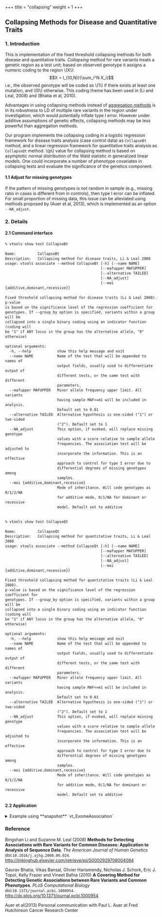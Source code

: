 
+++
title = "collapsing"
weight = 1
+++



## Collapsing Methods for Disease and Quantitative Traits 


### 1. Introduction

This is implementation of the fixed threshold collapsing methods for both disease and quantitative traits. *Collapsing* method for rare variants treats a genetic region as a test unit; based on observed genotype it assigns a numeric coding to the region \\(X\\):
$$X = I_{(0,N)}(\sum_i^N X_i)$$i.e., the observed genotype will be coded as \\(1\\) if there exists at least one mutation, and \\(0\\)  otherwise. This coding theme has been used in (Li and Leal, 2008) and (Bhatia et al, 2010). 

Advantages in using collapsing methods instead of [aggregation methods][1] is in its robustness to LD of multiple rare variants in the region under investigation, which would potentially inflate type I error. However under additive assumptions of genetic effects, collapsing methods may be less powerful than aggregation methods. 

Our program implements the collapsing coding in a logistic regression framework for disease traits analysis (case control data) as `CollapseBt` method, and a linear regression framework for quantitative traits analysis as `CollapseQt` method. \\(p\\)  value for collapsing method is based on asymptotic normal distribution of the Wald statistic in generalized linear models. One could incorporate a number of phenotype covariates in collapsing tests and evaluate the significance of the genetics component. 



#### 1.1 Adjust for missing genotypes

If the pattern of missing genotypes is not random in sample (e.g., missing ratio in cases is different from in controls), then type I error can be inflated. For small proportion of missing data, this issue can be alleviated using methods proposed by (Auer et al, 2013), which is implemented as an option `--NA_adjust`. 



### 2. Details

#### 2.1 Command interface

    % vtools show test CollapseBt
    
    Name:          CollapseBt
    Description:   Collapsing method for disease traits, Li & Leal 2008
    usage: vtools associate --method CollapseBt [-h] [--name NAME]
                                                [--mafupper MAFUPPER]
                                                [--alternative TAILED]
                                                [--NA_adjust]
                                                [--moi {additive,dominant,recessive}]
    
    Fixed threshold collapsing method for disease traits (Li & Leal 2008). p-value
    is based on the significance level of the regression coefficient for
    genotypes. If --group_by option is specified, variants within a group will be
    collapsed into a single binary coding using an indicator function (coding will
    be "1" if ANY locus in the group has the alternative allele, "0" otherwise)
    
    optional arguments:
      -h, --help            show this help message and exit
      --name NAME           Name of the test that will be appended to names of
                            output fields, usually used to differentiate output of
                            different tests, or the same test with different
                            parameters.
      --mafupper MAFUPPER   Minor allele frequency upper limit. All variants
                            having sample MAF<=m1 will be included in analysis.
                            Default set to 0.01
      --alternative TAILED  Alternative hypothesis is one-sided ("1") or two-sided
                            ("2"). Default set to 1
      --NA_adjust           This option, if evoked, will replace missing genotype
                            values with a score relative to sample allele
                            frequencies. The association test will be adjusted to
                            incorporate the information. This is an effective
                            approach to control for type I error due to
                            differential degrees of missing genotypes among
                            samples.
      --moi {additive,dominant,recessive}
                            Mode of inheritance. Will code genotypes as 0/1/2/NA
                            for additive mode, 0/1/NA for dominant or recessive
                            model. Default set to additive
    

    % vtools show test CollapseQt

    Name:          CollapseQt
    Description:   Collapsing method for quantitative traits, Li & Leal 2008
    usage: vtools associate --method CollapseQt [-h] [--name NAME]
                                                [--mafupper MAFUPPER]
                                                [--alternative TAILED]
                                                [--NA_adjust]
                                                [--moi {additive,dominant,recessive}]
    
    Fixed threshold collapsing method for quantitative traits (Li & Leal 2008).
    p-value is based on the significance level of the regression coefficient for
    genotypes. If --group_by option is specified, variants within a group will be
    collapsed into a single binary coding using an indicator function (coding will
    be "1" if ANY locus in the group has the alternative allele, "0" otherwise)
    
    optional arguments:
      -h, --help            show this help message and exit
      --name NAME           Name of the test that will be appended to names of
                            output fields, usually used to differentiate output of
                            different tests, or the same test with different
                            parameters.
      --mafupper MAFUPPER   Minor allele frequency upper limit. All variants
                            having sample MAF<=m1 will be included in analysis.
                            Default set to 0.01
      --alternative TAILED  Alternative hypothesis is one-sided ("1") or two-sided
                            ("2"). Default set to 1
      --NA_adjust           This option, if evoked, will replace missing genotype
                            values with a score relative to sample allele
                            frequencies. The association test will be adjusted to
                            incorporate the information. This is an effective
                            approach to control for type I error due to
                            differential degrees of missing genotypes among
                            samples.
      --moi {additive,dominant,recessive}
                            Mode of inheritance. Will code genotypes as 0/1/2/NA
                            for additive mode, 0/1/NA for dominant or recessive
                            model. Default set to additive
    



#### 2.2 Application

<details><summary> Example using **snapshot** `vt_ExomeAssociation`</summary> 



    # create a project and download sample project
    % vtools init asso --parent vt_ExomeAssociation
    % vtools associate rare status --covariates age gender bmi exposure -m "CollapseBt --name Col\
    lapseBt --alternative 2" --group_by name2 --to_db collapseBt -j8 > collapseBt.txt
    
    INFO: 3180 samples are found
    INFO: 2632 groups are found
    INFO: Starting 8 processes to load genotypes
    Loading genotypes: 100% [=============================] 3,180 32.8/s in 00:01:36
    Testing for association: 100% [=====================] 2,632/147 5.7/s in 00:07:37
    INFO: Association tests on 2632 groups have completed. 147 failed.
    INFO: Using annotation DB collapseBt in project test.
    INFO: Annotation database used to record results of association tests. Created on Wed, 30 Jan 2013 23:10:09
    

    % vtools show fields | grep collapseBt

    collapseBt.name2             name2
    collapseBt.sample_size_CollapseBt sample size
    collapseBt.num_variants_CollapseBt number of variants in each group (adjusted for specified MAF
    collapseBt.total_mac_CollapseBt total minor allele counts in a group (adjusted for MOI)
    collapseBt.beta_x_CollapseBt test statistic. In the context of regression this is estimate of
    collapseBt.pvalue_CollapseBt p-value
    collapseBt.wald_x_CollapseBt Wald statistic for x (beta_x/SE(beta_x))
    collapseBt.beta_2_CollapseBt estimate of beta for covariate 2
    collapseBt.beta_2_pvalue_CollapseBt p-value for covariate 2
    collapseBt.wald_2_CollapseBt Wald statistic for covariate 2
    collapseBt.beta_3_CollapseBt estimate of beta for covariate 3
    collapseBt.beta_3_pvalue_CollapseBt p-value for covariate 3
    collapseBt.wald_3_CollapseBt Wald statistic for covariate 3
    collapseBt.beta_4_CollapseBt estimate of beta for covariate 4
    collapseBt.beta_4_pvalue_CollapseBt p-value for covariate 4
    collapseBt.wald_4_CollapseBt Wald statistic for covariate 4
    collapseBt.beta_5_CollapseBt estimate of beta for covariate 5
    collapseBt.beta_5_pvalue_CollapseBt p-value for covariate 5
    collapseBt.wald_5_CollapseBt Wald statistic for covariate 5
    

    % head collapseBt.txt
    
    name2   sample_size_CollapseBt  num_variants_CollapseBt total_mac_CollapseBt    beta_x_CollapseBt       pvalue_CollapseBt       wald_x_CollapseBt       beta_2_CollapseBt    beta_2_pvalue_CollapseBt        wald_2_CollapseBt       beta_3_CollapseBt       beta_3_pvalue_CollapseBt        wald_3_CollapseBt       beta_4_CollapseBt    beta_4_pvalue_CollapseBt        wald_4_CollapseBt       beta_5_CollapseBt       beta_5_pvalue_CollapseBt        wald_5_CollapseBt
    AADACL4 3180    5       138     -0.2941 0.368956        -0.89843        0.0312903       4.30942E-09     5.87186 -0.296598       0.0154271       -2.42219    0.129942 1.83369E-40     13.3174 0.437372        0.00133613      3.2081
    AAMP    3180    3       35      0.00135633      0.997852        0.0026919       0.0312624       4.39097E-09     5.86875 -0.298944       0.0146254       -2.44152     0.130231        1.24946E-40     13.346  0.43547 0.00139464      3.19576
    ABCB10  3180    6       122     0.333178        0.219379        1.22818 0.0312644       4.40563E-09     5.8682  -0.301597       0.013796        -2.46253    0.130493 9.8029E-41      13.3641 0.431826        0.00154525      3.16605
    ABCG8   3180    12      152     -0.432823       0.171192        -1.36838        0.0314772       3.67916E-09     5.89801 -0.295762       0.0157794       -2.41398     0.130108        1.52929E-40     13.331  0.440976        0.001228        3.2323
    ABCB6   3180    7       151     -0.0619203      0.825828        -0.220056       0.0312972       4.27575E-09     5.87316 -0.299244       0.0145216       -2.4441      0.130203        1.22141E-40     13.3477 0.435756        0.00138398      3.19797
    ABHD1   3180    5       29      -0.129748       0.840786        -0.200889       0.0312418       4.49451E-09     5.86488 -0.298341       0.0148474       -2.43608     0.130264        1.16331E-40     13.3513 0.43624 0.00137271      3.20033
    ABCG5   3180    6       87      0.35312 0.287604        1.06339 0.0312942       4.1554E-09      5.87789 -0.298364       0.0148076       -2.43705        0.130389     9.49319E-41     13.3665 0.440212        0.00124756      3.22778
    ABCD3   3180    3       42      -0.255649       0.662305        -0.436732       0.0312799       4.33855E-09     5.87074 -0.301233       0.0139678       -2.45809     0.130221        1.02858E-40     13.3605 0.436902        0.00134823      3.20551
    ABCA4   3180    43      492     -0.00909763     0.95585 -0.0553619      0.0312634       4.37388E-09     5.8694  -0.298919       0.0146254       -2.44153    0.130239 1.15466E-40     13.3519 0.435484        0.00139409      3.19587
    

**QQ-plot** 

<img src = "collapseBt.jpg" width = 500>



    % vtools associate rare bmi --covariates age gender exposure -m "CollapseQt --name CollapseQt\
     --alternative 2" --group_by name2 --to_db collapseQt -j8 > collapseQt.txt

    INFO: 3180 samples are found
    INFO: 2632 groups are found
    INFO: Starting 8 processes to load genotypes
    Loading genotypes: 100% [=======================] 3,180 33.4/s in 00:01:35
    Testing for association: 100% [====================] 2,632/147 26.2/s in 00:01:40
    INFO: Association tests on 2632 groups have completed. 147 failed.
    INFO: Using annotation DB collapseQt in project test.
    INFO: Annotation database used to record results of association tests. Created on Thu, 31 Jan 2013 03:48:21
    

    % vtools show fields | grep collapseQt
    
    collapseQt.name2             name2
    collapseQt.sample_size_CollapseQt sample size
    collapseQt.num_variants_CollapseQt number of variants in each group (adjusted for specified MAF
    collapseQt.total_mac_CollapseQt total minor allele counts in a group (adjusted for MOI)
    collapseQt.beta_x_CollapseQt test statistic. In the context of regression this is estimate of
    collapseQt.pvalue_CollapseQt p-value
    collapseQt.wald_x_CollapseQt Wald statistic for x (beta_x/SE(beta_x))
    collapseQt.beta_2_CollapseQt estimate of beta for covariate 2
    collapseQt.beta_2_pvalue_CollapseQt p-value for covariate 2
    collapseQt.wald_2_CollapseQt Wald statistic for covariate 2
    collapseQt.beta_3_CollapseQt estimate of beta for covariate 3
    collapseQt.beta_3_pvalue_CollapseQt p-value for covariate 3
    collapseQt.wald_3_CollapseQt Wald statistic for covariate 3
    collapseQt.beta_4_CollapseQt estimate of beta for covariate 4
    collapseQt.beta_4_pvalue_CollapseQt p-value for covariate 4
    collapseQt.wald_4_CollapseQt Wald statistic for covariate 4
    

    % head collapseQt.txt

    name2   sample_size_CollapseQt  num_variants_CollapseQt total_mac_CollapseQt    beta_x_CollapseQt       pvalue_CollapseQt       wald_x_CollapseQt       beta_2_CollapseQt    beta_2_pvalue_CollapseQt        wald_2_CollapseQt       beta_3_CollapseQt       beta_3_pvalue_CollapseQt        wald_3_CollapseQt       beta_4_CollapseQt    beta_4_pvalue_CollapseQt        wald_4_CollapseQt
    ABCD3   3180    3       42      -0.487474       0.571152        -0.566415       0.0149956       0.0588415       1.89006 -0.0808192      0.693535        -0.394098    -0.941867       2.64731E-05     -4.20804
    ABCB6   3180    7       151     -0.532616       0.24625 -1.15972        0.0151515       0.056238        1.90989 -0.0810239      0.692719        -0.395204   -0.944219        2.5176E-05      -4.21945
    ABHD1   3180    5       29      0.18344 0.859929        0.176479        0.0150381       0.0581416       1.89531 -0.0794273      0.698569        -0.387288   -0.94411 2.54398E-05     -4.21708
    ABCA12  3180    28      312     -0.415972       0.211796        -1.24889        0.0151627       0.0560493       1.91135 -0.0789784      0.700073        -0.385257    -0.937093       2.90651E-05     -4.18676
    ABCG8   3180    12      152     -0.56687        0.212912        -1.24585        0.0151496       0.0562578       1.90973 -0.0744998      0.716361        -0.363359    -0.939062       2.78992E-05     -4.1961
    ABCA4   3180    43      492     0.0984281       0.721612        0.356337        0.0150102       0.0586022       1.89185 -0.0792212      0.699266        -0.386347    -0.942427       2.61944E-05     -4.21045
    ABI2    3180    1       25      1.19633 0.276415        1.0886  0.0150043       0.0586562       1.89144 -0.081478       0.691101        -0.397397       -0.941765    2.64399E-05     -4.20833
    ABL2    3180    4       41      -0.613866       0.475633        -0.713429       0.0150498       0.0579226       1.89697 -0.0781101      0.703263        -0.380954    -0.945432       2.46814E-05     -4.22394
    ACADL   3180    5       65      1.33815 0.0528276       1.93705 0.0150444       0.0578831       1.89727 -0.082882       0.685934        -0.404416       -0.941384    2.64356E-05     -4.20836
    
**QQ-plot** 
<img src = "collapseBt.jpg" width = 500>

</details>

### Reference

Bingshan Li and Suzanne M. Leal (2008) **Methods for Detecting Associations with Rare Variants for Common Diseases: Application to Analysis of Sequence Data**. *The American Journal of Human Genetics* doi:`10.1016/j.ajhg.2008.06.024`. <http://linkinghub.elsevier.com/retrieve/pii/S0002929708004084>


Gaurav Bhatia, Vikas Bansal, Olivier Harismendy, Nicholas J. Schork, Eric J. Topol, Kelly Frazer and Vineet Bafna (2010) **A Covering Method for Detecting Genetic Associations between Rare Variants and Common Phenotypes**. *PLoS Computational Biology* doi:`10.1371/journal.pcbi.1000954`. <http://dx.plos.org/10.1371/journal.pcbi.1000954>

Auer et al(2013) Personal communication with Paul L. Auer at Fred Hutchinson Cancer Research Center


 [1]:   /applications/association/joint_conditional/aggre/
 
 

